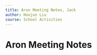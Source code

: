 ```yaml
---
title: Aron Meeting Notes, Jack
author: Houjun Liu
course: School Activities
---
```


# Aron Meeting Notes

